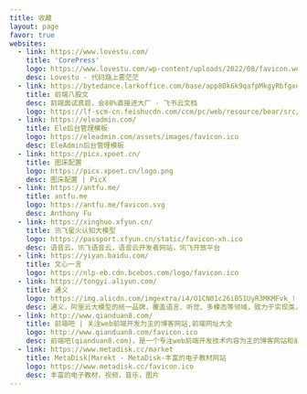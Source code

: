 ```yaml
---
title: 收藏
layout: page
favor: true
websites:
  - link: https://www.lovestu.com/
    title: 'CorePress'
    logo: https://www.lovestu.com/wp-content/uploads/2022/08/favicon.webp
    desc: Lovestu - 代码路上雾茫茫
  - link: https://bytedance.larkoffice.com/base/app8Ok6k9qafpMkgyRbfgxeEnet?table=tblEnSV2PNAajtWE&view=vewJHSwJVd
    title: 前端八股文
    desc: 前端面试真题，会80%直接进大厂 - 飞书云文档
    logo: https://lf-scm-cn.feishucdn.com/ccm/pc/web/resource/bear/src/common/assets/favicons/icon_file_bitable_nor-32x32.0e0cacddafbc7fd2d308.png
  - link: https://eleadmin.com/
    title: Ele后台管理模板
    logo: https://eleadmin.com/assets/images/favicon.ico
    desc: EleAdmin后台管理模板
  - link: https://picx.xpoet.cn/
    title: 图床配置
    logo: https://picx.xpoet.cn/logo.png
    desc: 图床配置 | PicX
  - link: https://antfu.me/
    title: antfu.me
    logo: https://antfu.me/favicon.svg
    desc: Anthony Fu
  - link: https://xinghuo.xfyun.cn/
    title: 讯飞星火认知大模型
    logo: https://passport.xfyun.cn/static/favicon-xh.ico
    desc: 语音云，讯飞语音云，语音云开发者网站，讯飞开放平台
  - link: https://yiyan.baidu.com/
    title: 文心一言
    logo: https://nlp-eb.cdn.bcebos.com/logo/favicon.ico
  - link: https://tongyi.aliyun.com/
    title: 通义
    logo: https://img.alicdn.com/imgextra/i4/O1CN01c26iB51UyR3MKMFvk_!!6000000002586-2-tps-124-122.png
    desc: 通义，阿里云大模型的统一品牌，覆盖语言、听觉、多模态等领域，致力于实现类人智慧的通用智能。不仅有语言模型产品通义千问和文生图模型产品通义万相，也有基于通义大模型的通义听悟、通义灵码、通义星尘、通义晓蜜、通义点金、通义法睿、通义仁心、通义智文等系列产品及行业应用。
  - link: http://www.qianduan8.com/
    title: 前端吧 | 关注web前端开发为主的博客网站,前端网址大全
    logo: http://www.qianduan8.com/favicon.ico
    desc: 前端吧(qianduan8.com)，是一个专注web前端开发技术内容为主的博客网站和前端网址导航，收集有一大批前端相关的技术资料网站，包括Vue.js、React、Node.js、CSS3、HTML5、JavaScript教程网站、热门JS框架、icon素材图库、交互设计、开发工具等网站，提供了便捷的资料入口。
  - link: https://www.metadisk.cc/market
    title: MetaDisk|Marekt - MetaDisk-丰富的电子教材网站
    logo: https://www.metadisk.cc/favicon.ico
    desc: 丰富的电子教材，视频，音乐，图片
---
```

